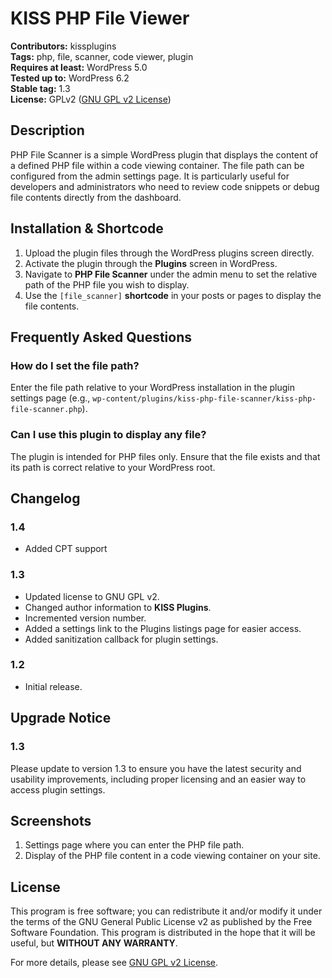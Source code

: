 # KISS PHP File Viewer

**Contributors:** kissplugins  
**Tags:** php, file, scanner, code viewer, plugin  
**Requires at least:** WordPress 5.0  
**Tested up to:** WordPress 6.2  
**Stable tag:** 1.3  
**License:** GPLv2 ([GNU GPL v2 License](https://www.gnu.org/licenses/old-licenses/gpl-2.0.html))

## Description

PHP File Scanner is a simple WordPress plugin that displays the content of a defined PHP file within a code viewing container. The file path can be configured from the admin settings page. It is particularly useful for developers and administrators who need to review code snippets or debug file contents directly from the dashboard.

## Installation & Shortcode

1. Upload the plugin files through the WordPress plugins screen directly.
2. Activate the plugin through the **Plugins** screen in WordPress.
3. Navigate to **PHP File Scanner** under the admin menu to set the relative path of the PHP file you wish to display.
4. Use the `[file_scanner]` **shortcode** in your posts or pages to display the file contents.

## Frequently Asked Questions

### How do I set the file path?

Enter the file path relative to your WordPress installation in the plugin settings page (e.g., `wp-content/plugins/kiss-php-file-scanner/kiss-php-file-scanner.php`).

### Can I use this plugin to display any file?

The plugin is intended for PHP files only. Ensure that the file exists and that its path is correct relative to your WordPress root.

## Changelog

### 1.4
- Added CPT support

### 1.3
- Updated license to GNU GPL v2.
- Changed author information to **KISS Plugins**.
- Incremented version number.
- Added a settings link to the Plugins listings page for easier access.
- Added sanitization callback for plugin settings.

### 1.2
- Initial release.

## Upgrade Notice

### 1.3
Please update to version 1.3 to ensure you have the latest security and usability improvements, including proper licensing and an easier way to access plugin settings.

## Screenshots

1. Settings page where you can enter the PHP file path.
2. Display of the PHP file content in a code viewing container on your site.

## License

This program is free software; you can redistribute it and/or modify it under the terms of the GNU General Public License v2 as published by the Free Software Foundation. This program is distributed in the hope that it will be useful, but **WITHOUT ANY WARRANTY**.

For more details, please see [GNU GPL v2 License](https://www.gnu.org/licenses/old-licenses/gpl-2.0.html).
